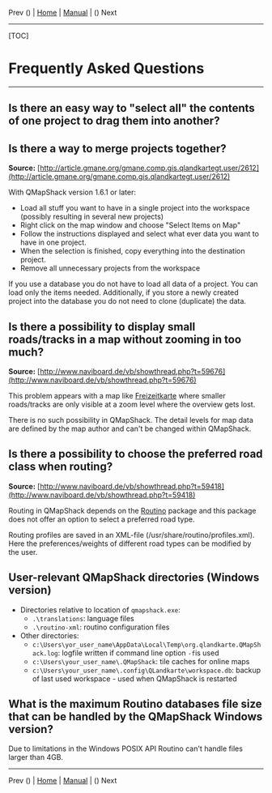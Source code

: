 Prev () | [Home](Home) | [Manual](DocMain) | () Next
- - -

[TOC]

# Frequently Asked Questions

********


## Is there an easy way to "select all" the contents of one project to drag them into another? 
## Is there a way to merge projects together?

**Source:** [http://article.gmane.org/gmane.comp.gis.qlandkartegt.user/2612](http://article.gmane.org/gmane.comp.gis.qlandkartegt.user/2612)

With QMapShack version 1.6.1 or later:

  * Load all stuff you want to have in a single project into the workspace (possibly resulting in several new projects)
  * Right click on the map window and choose "Select Items on Map"
  * Follow the instructions displayed and select what ever data you want to have in one project.
  * When the selection is finished, copy everything into the destination project.
  * Remove all unnecessary projects from the workspace

If you use a database you do not have to load all data of a project.
You can load only the items needed. Additionally, if you store a newly created
project into the database you do not need to clone (duplicate) the data.


## Is there a possibility to display small roads/tracks in a map without zooming in too much?

**Source:** [http://www.naviboard.de/vb/showthread.php?t=59676](http://www.naviboard.de/vb/showthread.php?t=59676)

This problem appears with a map like [Freizeitkarte](http://www.freizeitkarte-osm.de/) where smaller roads/tracks are only visible at 
a zoom level where the overview gets lost.

There is no such possibility in QMapShack. The detail levels for map data are defined by the map author and can't be
changed within QMapShack.


## Is there a possibility to choose the preferred road class when routing?

**Source:** [http://www.naviboard.de/vb/showthread.php?t=59418](http://www.naviboard.de/vb/showthread.php?t=59418)

Routing in QMapShack depends on the [Routino](http://routino.org) package and this package does not offer an option to select a preferred road type.

Routing profiles are saved in an XML-file (/usr/share/routino/profiles.xml). Here the preferences/weights of 
different road types can be modified by the user.


## User-relevant QMapShack directories (Windows version)

* Directories relative to location of `qmapshack.exe`:
    * `.\translations`: language files
    * `.\routino-xml`: routino configuration files
* Other directories:
    * `c:\Users\yor_user_name\AppData\Local\Temp\org.qlandkarte.QMapShack.log`: logfile written if command line option
      `-f`is used
    * `c:\Users\your_user_name\.QMapShack`: tile caches for online maps
    * `c:\Users\your_user_name\.config\QLandkarte\workspace.db`: backup of last used workspace - used when QMapShack is restarted
    
    
## What is the maximum Routino databases file size that can be handled by the QMapShack Windows version?

Due to limitations in the Windows POSIX API Routino can't handle files larger than 4GB.

- - -
Prev () | [Home](Home) | [Manual](DocMain) | () Next
